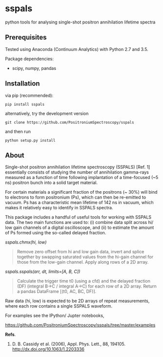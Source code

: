 # sspals
python tools for analysing single-shot positron annihilation lifetime spectra

## Prerequisites

Tested using Anaconda (Continuum Analytics) with Python 2.7 and 3.5.

Package dependencies:

* scipy, numpy, pandas

## Installation

via pip (recommended):

```
pip install sspals
```

alternatively, try the development version

```
git clone https://github.com/PositroniumSpectroscopy/sspals
```

and then run

```
python setup.py install
```

## About

Single-shot positron annihilation lifetime spectroscopy (SSPALS) [Ref. 1] 
essentially consists of studying the number of annihilation gamma-rays 
measured as a function of time following implantation of a time-focused
(~5 ns) positron bunch into a solid target material.

For certain materials a significant fraction of the positrons (~ 30%) will
bind to electrons to form positronium (Ps), which can then be re-emitted 
to vacuum. Ps has a characteristic mean lifetime of 142 ns in vacuum, which 
makes it relatively easy to identify in SSPALS spectra.

This package includes a handful of useful tools for working with SSPALS data. 
The two main functions are used to: (i) combine data split across hi/ low 
gain channels of a digital oscilloscope, and (ii) to estimate the amount of
Ps formed using the so-called delayed fraction.

*sspals.chmx(hi, low)*
>	Remove zero offset from hi and low gain data, invert and splice 
    together by swapping saturated values from the hi-gain channel 
    for those from the low-gain channel.  Apply along rows of a 2D array.

*sspals.sspals(arr, dt, limits=[A, B, C])*
>	Calculate the trigger time t0 (using a cfd) and the delayed fraction (DF)
	(integral B->C / integral A->C) for each row of a 2D array. Return a pandas 
	DataFrame [(t0, AC, BC, DF)].

Raw data (hi, low) is expected to be 2D arrays of repeat measurements, where each
row contains a single SSPALS waveform.

For examples see the IPython/ Jupter notebooks,

https://github.com/PositroniumSpectroscopy/sspals/tree/master/examples

**Refs**.

1.	D. B. Cassidy et al. (2006), Appl. Phys. Lett., 88, 194105. http://dx.doi.org/10.1063/1.2203336
